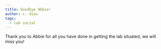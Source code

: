 ```yaml
---
title: Goodbye Abbie!
author: c. dias
tags:
  - lab social
---
```


Thank you to Abbie for all you have done in getting the lab situated, we will miss you!

